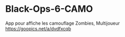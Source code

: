 # Black-Ops-6-CAMO
App pour affiche les camouflage Zombies, Multijoueur
https://goopics.net/a/dvdfxcqb
